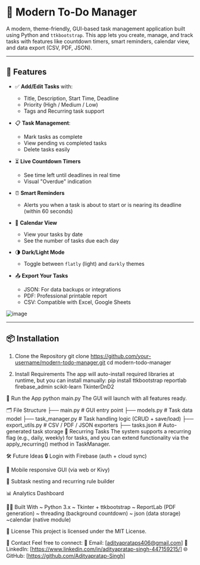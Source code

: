# 🎯 Modern To-Do Manager

A modern, theme-friendly, GUI-based task management application built using Python and `ttkbootstrap`. This app lets you create, manage, and track tasks with features like countdown timers, smart reminders, calendar view, and data export (CSV, PDF, JSON).

---

## 🧰 Features

- ✅ **Add/Edit Tasks** with:
  - Title, Description, Start Time, Deadline
  - Priority (High / Medium / Low)
  - Tags and Recurring task support

- 📋 **Task Management**:
  - Mark tasks as complete
  - View pending vs completed tasks
  - Delete tasks easily

- ⏳ **Live Countdown Timers**
  - See time left until deadlines in real time
  - Visual "Overdue" indication

- ⏰ **Smart Reminders**
  - Alerts you when a task is about to start or is nearing its deadline (within 60 seconds)

- 📅 **Calendar View**
  - View your tasks by date
  - See the number of tasks due each day

- 🌗 **Dark/Light Mode**
  - Toggle between `flatly` (light) and `darkly` themes

- 📤 **Export Your Tasks**
  - JSON: For data backups or integrations
  - PDF: Professional printable report
  - CSV: Compatible with Excel, Google Sheets

![image](https://github.com/user-attachments/assets/b32bffa3-8c8a-4dd4-b361-bab917ab300b)

---

## 📦 Installation

1. Clone the Repository
git clone https://github.com/your-username/modern-todo-manager.git
cd modern-todo-manager


2. Install Requirements
The app will auto-install required libraries at runtime, but you can install manually: pip install ttkbootstrap reportlab firebase_admin scikit-learn TkinterDnD2



🚀 Run the App
python main.py
The GUI will launch with all features ready.

🗂 File Structure
├── main.py              # GUI entry point
├── models.py            # Task data model
├── task_manager.py      # Task handling logic (CRUD + save/load)
├── export_utils.py      # CSV / PDF / JSON exporters
├── tasks.json           # Auto-generated task storage
🔁 Recurring Tasks
The system supports a recurring flag (e.g., daily, weekly) for tasks, and you can extend functionality via the apply_recurring() method in TaskManager.



🛠 Future Ideas
🔒 Login with Firebase (auth + cloud sync)

📱 Mobile responsive GUI (via web or Kivy)

🔁 Subtask nesting and recurring rule builder

📊 Analytics Dashboard



👨‍💻 Built With
~ Python 3.x
~ Tkinter + ttkbootstrap
~ ReportLab (PDF generation)
~ threading (background countdown)
~ json (data storage)
~calendar (native module)

📝 License
This project is licensed under the MIT License.

💬 Contact
Feel free to connect:
📧 Email: [adityaprataps406@gmail.com]
💼 LinkedIn: [https://www.linkedin.com/in/adityapratap-singh-447159215/]
🌐 GitHub: [https://github.com/Adityapratap-Singh]


